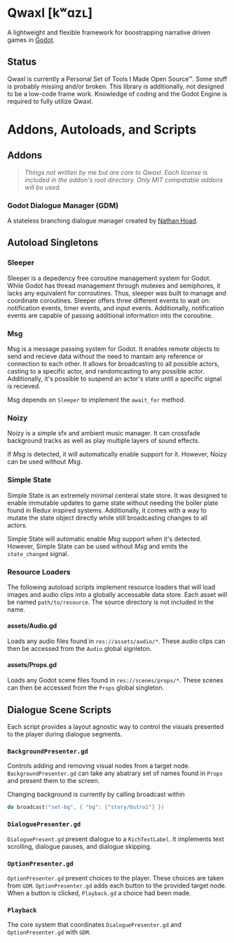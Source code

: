 # Qwaxl [kʷɑzʟ]
A lightweight and flexible framework for boostrapping narrative driven games in [Godot](https://godotengine.org/).

## Status
Qwaxl is currently a Personal Set of Tools I Made Open Source™. Some stuff is probably missing and/or broken. This library is additionally, not designed to be a low-code frame work. Knowledge of coding and the Godot Engine is required to fully utilize Qwaxl.

# Addons, Autoloads, and Scripts

## Addons
> *Things not written by me but are core to Qwaxl. Each license is included in the addon's root directory. Only MIT compatable addons will be used.*
### Godot Dialogue Manager (GDM)
A stateless branching dialogue manager created by [Nathan Hoad](https://github.com/nathanhoad/godot_dialogue_manager).

## Autoload Singletons
### Sleeper
Sleeper is a depedency free coroutine management system for Godot. While Godot has thread management through mutexes and semiphores, it lacks any equivalent for corroutines. Thus, sleeper was built to manage and coordinate coroutines. Sleeper offers three different events to wait on: notification events, timer events, and input events. Additionally, notification events are capable of passing additional information into the coroutine.

### Msg
Msg is a message passing system for Godot. It enables remote objects to send and recieve data without the need to mantain any reference or connection to each other. It allows for broadcasting to all possible actors, casting to a specific actor, and randomcasting to any possible actor. Additionally, it's possible to suspend an actor's state until a specific signal is recieved. 

Msg depends on `Sleeper` to implement the `await_for` method.

### Noizy
Noizy is a simple sfx and ambient music manager. It can crossfade background tracks as well as play multiple layers of sound effects.

If *Msg* is detected, it will automatically enable support for it. However, Noizy can be used without *Msg*.

### Simple State
Simple State is an extremely minimal centeral state store. It was designed to enable immutable updates to game state without needing the boiler plate found in Redux inspired systems. Additionally, it comes with a way to mutate the state object directly while still broadcasting changes to all actors.

Simple State will automatic enable *Msg* support when it's detected. However, Simple State can be used without *Msg* and emits the `state_changed` signal.

### Resource Loaders

The following autoload scripts implement resource loaders that will load images and audio clips into a globally accessable data store. Each asset will be named `path/to/resource`. The source directory is not included in the name.

#### assets/Audio.gd

Loads any audio files found in `res://assets/audio/*`. These audio clips can then be accessed from the `Audio` global signleton.

#### assets/Props.gd

Loads any Godot scene files found in `res://scenes/props/*`. These scenes can then be accessed from the `Props` global singleton.

## Dialogue Scene Scripts

Each script provides a layout agnostic way to control the visuals presented to the player during dialogue segments.

### `BackgroundPresenter.gd`
Controls adding and removing visual nodes from a target node. `BackgroundPresenter.gd` can take any abatrary set of names found in `Props` and present them to the screen.

Changing background is currently by calling broadcast within 
```lua
do broadcast("set-bg", { "bg": ["story/Outro1"] })
```


### `DialoguePresenter.gd`
`DialoguePresent.gd` present dialogue to a `RichTextLabel`. It implements text scrolling, dialogue pauses, and dialogue skipping.

### `OptionPresenter.gd`
`OptionPresenter.gd` present choices to the player. These choices are taken from `GDM`. `OptionPresenter.gd` adds each button to the provided target node. When a button is clicked, `Playback.gd` a choice had been made.

### `Playback`
The core system that coordinates `DialoguePresenter.gd` and `OptionPresenter.gd` with `GDM`.